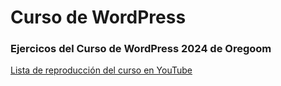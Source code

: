 # Curso de WordPress
### Ejercicos del Curso de WordPress 2024 de Oregoom
[Lista de reproducción del curso en YouTube](https://www.youtube.com/watch?v=nn1nzvisOBY&list=PLkMfBvjZIubzmEqVxOTbOmfHsHMxfrAWx&index=1)


